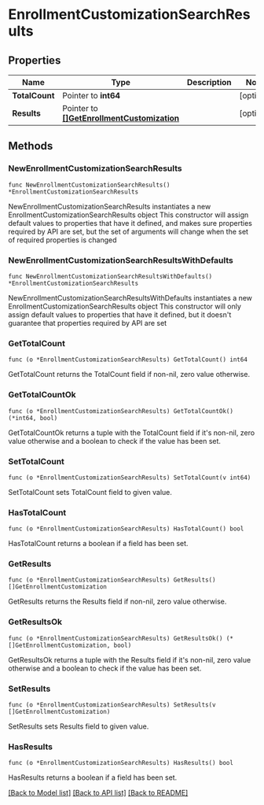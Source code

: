 # EnrollmentCustomizationSearchResults

## Properties

Name | Type | Description | Notes
------------ | ------------- | ------------- | -------------
**TotalCount** | Pointer to **int64** |  | [optional] 
**Results** | Pointer to [**[]GetEnrollmentCustomization**](GetEnrollmentCustomization.md) |  | [optional] 

## Methods

### NewEnrollmentCustomizationSearchResults

`func NewEnrollmentCustomizationSearchResults() *EnrollmentCustomizationSearchResults`

NewEnrollmentCustomizationSearchResults instantiates a new EnrollmentCustomizationSearchResults object
This constructor will assign default values to properties that have it defined,
and makes sure properties required by API are set, but the set of arguments
will change when the set of required properties is changed

### NewEnrollmentCustomizationSearchResultsWithDefaults

`func NewEnrollmentCustomizationSearchResultsWithDefaults() *EnrollmentCustomizationSearchResults`

NewEnrollmentCustomizationSearchResultsWithDefaults instantiates a new EnrollmentCustomizationSearchResults object
This constructor will only assign default values to properties that have it defined,
but it doesn't guarantee that properties required by API are set

### GetTotalCount

`func (o *EnrollmentCustomizationSearchResults) GetTotalCount() int64`

GetTotalCount returns the TotalCount field if non-nil, zero value otherwise.

### GetTotalCountOk

`func (o *EnrollmentCustomizationSearchResults) GetTotalCountOk() (*int64, bool)`

GetTotalCountOk returns a tuple with the TotalCount field if it's non-nil, zero value otherwise
and a boolean to check if the value has been set.

### SetTotalCount

`func (o *EnrollmentCustomizationSearchResults) SetTotalCount(v int64)`

SetTotalCount sets TotalCount field to given value.

### HasTotalCount

`func (o *EnrollmentCustomizationSearchResults) HasTotalCount() bool`

HasTotalCount returns a boolean if a field has been set.

### GetResults

`func (o *EnrollmentCustomizationSearchResults) GetResults() []GetEnrollmentCustomization`

GetResults returns the Results field if non-nil, zero value otherwise.

### GetResultsOk

`func (o *EnrollmentCustomizationSearchResults) GetResultsOk() (*[]GetEnrollmentCustomization, bool)`

GetResultsOk returns a tuple with the Results field if it's non-nil, zero value otherwise
and a boolean to check if the value has been set.

### SetResults

`func (o *EnrollmentCustomizationSearchResults) SetResults(v []GetEnrollmentCustomization)`

SetResults sets Results field to given value.

### HasResults

`func (o *EnrollmentCustomizationSearchResults) HasResults() bool`

HasResults returns a boolean if a field has been set.


[[Back to Model list]](../README.md#documentation-for-models) [[Back to API list]](../README.md#documentation-for-api-endpoints) [[Back to README]](../README.md)


